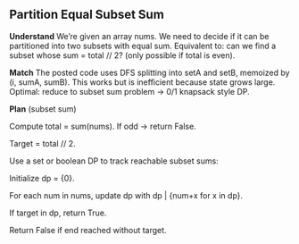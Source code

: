 ## Partition Equal Subset Sum
**Understand**
We’re given an array nums. We need to decide if it can be partitioned into two subsets with equal sum.
Equivalent to: can we find a subset whose sum = total // 2? (only possible if total is even).

**Match**
The posted code uses DFS splitting into setA and setB, memoized by (i, sumA, sumB). This works but is inefficient because state grows large.
Optimal: reduce to subset sum problem → 0/1 knapsack style DP.

**Plan** (subset sum)

Compute total = sum(nums). If odd → return False.

Target = total // 2.

Use a set or boolean DP to track reachable subset sums:

Initialize dp = {0}.

For each num in nums, update dp with dp | {num+x for x in dp}.

If target in dp, return True.

Return False if end reached without target.
